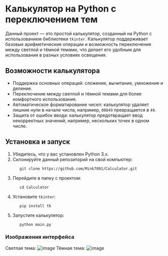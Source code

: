 # Калькулятор на Python с переключением тем

Данный проект — это простой калькулятор, созданный на Python с использованием библиотеки `tkinter`. Калькулятор поддерживает базовые арифметические операции и возможность переключения между светлой и тёмной темами, что делает его удобным для использования в разных условиях освещения.

## Возможности калькулятора
- Поддержка основных операций: сложение, вычитание, умножение и деление.
- Переключение между светлой и тёмной темами для более комфортного использования.
- Автоматическое форматирование чисел: калькулятор удаляет лишние нули в начале числа, например, `00049` превращается в `49`.
- Защита от ошибок ввода: калькулятор предотвращает ввод некорректных значений, например, нескольких точек в одном числе.

## Установка и запуск
1. Убедитесь, что у вас установлен Python 3.x.
2. Склонируйте данный репозиторий на свой компьютер:
    ```
       git clone https://github.com/Mink7891/Calculator.git
    ```
3. Перейдите в папку с проектом:
   ```
      cd Calculator
   ```
4. Установите `tkinter`:
   ```
      pip install tk
   ```
5. Запустите калькулятор:
   ```
      python main.py
   ```

### Изображения интерфейса
Светлая тема:
![image](https://github.com/user-attachments/assets/24b1080f-5c7e-4dd2-8853-6896a12a6c9a)
Тёмная тема:
![image](https://github.com/user-attachments/assets/b6410025-e4e2-48d4-9f8e-355736134d07)


